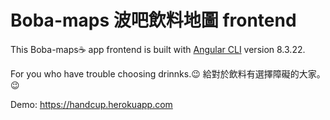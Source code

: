 # Boba-maps 波吧飲料地圖 frontend

This Boba-maps☕ app frontend is built with [Angular CLI](https://github.com/angular/angular-cli) version 8.3.22.

For you who have trouble choosing drinnks.😉
給對於飲料有選擇障礙的大家。 😉

Demo: https://handcup.herokuapp.com
